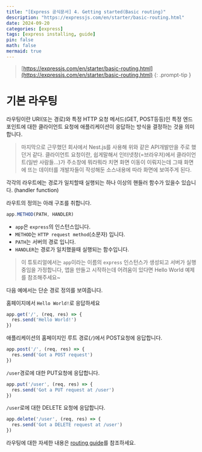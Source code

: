 ```yaml
---
title: "[Express 공식문서] 4. Getting started(Basic routing)"
description: "https://expressjs.com/en/starter/basic-routing.html"
date: 2024-09-20
categories: [express]
tags: [express installing, guide]
pin: false
math: false
mermaid: true
---
```




> [https://expressjs.com/en/starter/basic-routing.html](https://expressjs.com/en/starter/basic-routing.html)
{: .prompt-tip }



# 기본 라우팅

라우팅이란 URI(또는 경로)와 특정 HTTP 요청 메서드(GET, POST등등)인 특정 엔드포인트에 대한 클라이언트 요청에 애플리케이션이 응답하는 방식을 결정하는 것을 의미합니다. 

> 마지막으로 근무했던 회사에서 Nest.js를 사용해 위와 같은 API개발만을 주로 했던거 같다. 클라이언트 요청이란, 쉽게말해서 인터넷창(=브라우저)에서 클라이언트(일반 사람들...)가 주소창에 뭐라뭐라 치면 화면 이동이 이뤄지는데 그때 화면에 뜨는 데이터를 개발자들이 작성해둔 소스내용에 따라 화면에 보여주게 된다.



각각의 라우트에는 경로가 일치할때 실행되는 하나 이상의 핸들러 함수가 있을수 있습니다. (handler function)



라우트의 정의는 아래 구조를 취합니다. 

```javascript
app.METHOD(PATH, HANDLER)
```

- `app`은 `express`의 인스턴스입니다.
- `METHOD`는 `HTTP request method`(소문자) 입니다.
- `PATH`는 서버의 경로 입니다. 
- `HANDLER`는 경로가 일치했을때 실행되는 함수입니다. 



> 이 튜토리얼에서는 `app`이라는 이름의 `express` 인스턴스가 생성되고 서버가 실행중임을 가정합니다, 앱을 만들고 시작하는데 어려움이 있다면 Hello World 예제를 참조해주세요~ 



다음 예에서는 단순 경로 정의를 보여줍니다. 



홈페이지에서 `Hello World!`로 응답하세요

```javascript
app.get('/', (req, res) => {
  res.send('Hello World!')
})
```



애플리케이션의 홈페이지인 루트 경로(`/`)에서 POST요청에 응답합니다. 

```javascript
app.post('/', (req, res) => {
  res.send('Got a POST request')
})
```



`/user`경로에 대한 PUT요청에 응답합니다.

```javascript
app.put('/user', (req, res) => {
  res.send('Got a PUT request at /user')
})
```



`/user`로에 대한 DELETE 요청에 응답합니다.

```javascript
app.delete('/user', (req, res) => {
  res.send('Got a DELETE request at /user')
})
```



라우팅에 대한 자세한 내용은 [routing guide](https://expressjs.com/en/guide/routing.html)를 참조하세요.
